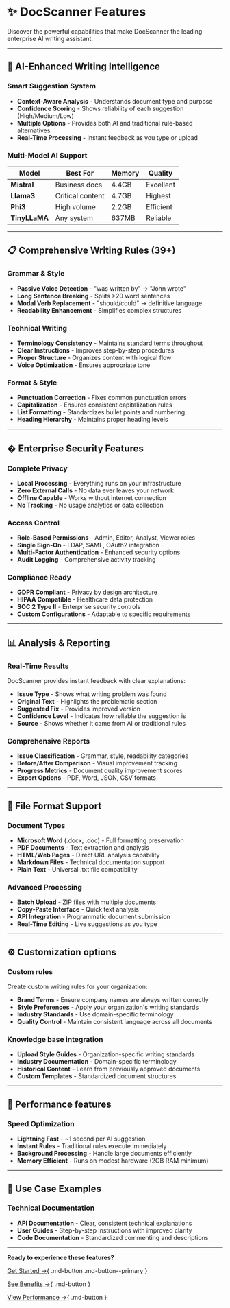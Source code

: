 # ✨ DocScanner Features

Discover the powerful capabilities that make DocScanner the leading enterprise AI writing assistant.

---

## 🧠 AI-Enhanced Writing Intelligence

### Smart Suggestion System

- **Context-Aware Analysis** - Understands document type and purpose
- **Confidence Scoring** - Shows reliability of each suggestion (High/Medium/Low)
- **Multiple Options** - Provides both AI and traditional rule-based alternatives
- **Real-Time Processing** - Instant feedback as you type or upload

### Multi-Model AI Support

| Model | Best For | Memory | Quality |
|-------|----------|--------|---------|
| **Mistral** | Business docs | 4.4GB | Excellent |
| **Llama3** | Critical content | 4.7GB | Highest |
| **Phi3** | High volume | 2.2GB | Efficient |
| **TinyLLaMA** | Any system | 637MB | Reliable |

---

## 📋 Comprehensive Writing Rules (39+)

### Grammar & Style

- **Passive Voice Detection** - "was written by" → "John wrote"
- **Long Sentence Breaking** - Splits >20 word sentences  
- **Modal Verb Replacement** - "should/could" → definitive language
- **Readability Enhancement** - Simplifies complex structures

### Technical Writing

- **Terminology Consistency** - Maintains standard terms throughout
- **Clear Instructions** - Improves step-by-step procedures  
- **Proper Structure** - Organizes content with logical flow
- **Voice Optimization** - Ensures appropriate tone

### Format & Style

- **Punctuation Correction** - Fixes common punctuation errors
- **Capitalization** - Ensures consistent capitalization rules
- **List Formatting** - Standardizes bullet points and numbering
- **Heading Hierarchy** - Maintains proper heading levels

---

## � Enterprise Security Features

### Complete Privacy

- **Local Processing** - Everything runs on your infrastructure
- **Zero External Calls** - No data ever leaves your network
- **Offline Capable** - Works without internet connection
- **No Tracking** - No usage analytics or data collection

### Access Control

- **Role-Based Permissions** - Admin, Editor, Analyst, Viewer roles
- **Single Sign-On** - LDAP, SAML, OAuth2 integration
- **Multi-Factor Authentication** - Enhanced security options
- **Audit Logging** - Comprehensive activity tracking

### Compliance Ready

- **GDPR Compliant** - Privacy by design architecture
- **HIPAA Compatible** - Healthcare data protection
- **SOC 2 Type II** - Enterprise security controls
- **Custom Configurations** - Adaptable to specific requirements

---

## 📊 Analysis & Reporting

### Real-Time Results

DocScanner provides instant feedback with clear explanations:

- **Issue Type** - Shows what writing problem was found
- **Original Text** - Highlights the problematic section  
- **Suggested Fix** - Provides improved version
- **Confidence Level** - Indicates how reliable the suggestion is
- **Source** - Shows whether it came from AI or traditional rules

### Comprehensive Reports

- **Issue Classification** - Grammar, style, readability categories
- **Before/After Comparison** - Visual improvement tracking
- **Progress Metrics** - Document quality improvement scores
- **Export Options** - PDF, Word, JSON, CSV formats

---

## 🔗 File Format Support

### Document Types

- **Microsoft Word** (.docx, .doc) - Full formatting preservation
- **PDF Documents** - Text extraction and analysis
- **HTML/Web Pages** - Direct URL analysis capability
- **Markdown Files** - Technical documentation support
- **Plain Text** - Universal .txt file compatibility

### Advanced Processing

- **Batch Upload** - ZIP files with multiple documents
- **Copy-Paste Interface** - Quick text analysis
- **API Integration** - Programmatic document submission
- **Real-Time Editing** - Live suggestions as you type

---

## ⚙️ Customization options

### Custom rules

Create custom writing rules for your organization:

- **Brand Terms** - Ensure company names are always written correctly
- **Style Preferences** - Apply your organization's writing standards  
- **Industry Standards** - Use domain-specific terminology
- **Quality Control** - Maintain consistent language across all documents

### Knowledge base integration

- **Upload Style Guides** - Organization-specific writing standards
- **Industry Documentation** - Domain-specific terminology
- **Historical Content** - Learn from previously approved documents
- **Custom Templates** - Standardized document structures

---

## 🚀 Performance features

### Speed Optimization

- **Lightning Fast** - ~1 second per AI suggestion
- **Instant Rules** - Traditional rules execute immediately
- **Background Processing** - Handle large documents efficiently
- **Memory Efficient** - Runs on modest hardware (2GB RAM minimum)

---

## 🎯 Use Case Examples

### Technical Documentation

- **API Documentation** - Clear, consistent technical explanations
- **User Guides** - Step-by-step instructions with improved clarity
- **Code Documentation** - Standardized commenting and descriptions

---

**Ready to experience these features?**

[Get Started →](how-to-use.md){ .md-button .md-button--primary }

[See Benefits →](benefits.md){ .md-button }

[View Performance →](performance-measures.md){ .md-button }

